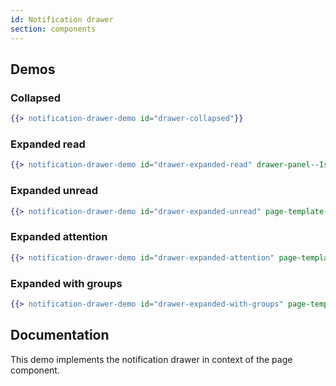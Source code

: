 ```yaml
---
id: Notification drawer
section: components
---
```


## Demos

### Collapsed
```hbs isFullscreen
{{> notification-drawer-demo id="drawer-collapsed"}}
```

### Expanded read
```hbs isFullscreen
{{> notification-drawer-demo id="drawer-expanded-read" drawer-panel--IsOpen="true" notification-drawer-basic-list--AllRead="true"}}
```

### Expanded unread
```hbs isFullscreen
{{> notification-drawer-demo id="drawer-expanded-unread" page-template-header-tools-notification-badge--badge--modifier="pf-m-unread" drawer-panel--IsOpen="true"}}
```

### Expanded attention
```hbs isFullscreen
{{> notification-drawer-demo id="drawer-expanded-attention" page-template-header-tools-notification-badge--badge--modifier="pf-m-attention" drawer-panel--IsOpen="true"}}
```

### Expanded with groups
```hbs isFullscreen
{{> notification-drawer-demo id="drawer-expanded-with-groups" page-template-header-tools-notification-badge--badge--modifier="pf-m-unread" drawer-demo--IsGroup="true" drawer-panel--IsOpen="true"}}
```

## Documentation

This demo implements the notification drawer in context of the page component.
